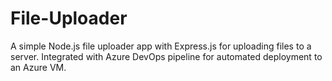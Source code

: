 # File-Uploader
A simple Node.js file uploader app with Express.js for uploading files to a server. Integrated with Azure DevOps pipeline for automated deployment to an Azure VM.
